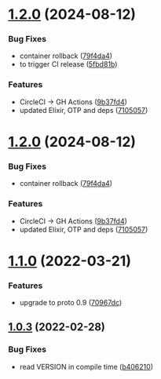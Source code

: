 # [1.2.0](https://github.com/coingaming/signable/compare/v1.1.0...v1.2.0) (2024-08-12)


### Bug Fixes

* container rollback ([79f4da4](https://github.com/coingaming/signable/commit/79f4da4e77189297a25bf27bbf0528194fd8f029))
* to trigger CI release ([5fbd81b](https://github.com/coingaming/signable/commit/5fbd81b30494cae4213fa6622235a8d111338878))


### Features

* CircleCI -> GH Actions ([9b37fd4](https://github.com/coingaming/signable/commit/9b37fd4b5936d25604decbf3e6c1d5b85c822f83))
* updated Elixir, OTP and deps ([7105057](https://github.com/coingaming/signable/commit/71050572ca98fd9004cf4e3c64ebcbbcf808be06))

# [1.2.0](https://github.com/coingaming/signable/compare/v1.1.0...v1.2.0) (2024-08-12)


### Bug Fixes

* container rollback ([79f4da4](https://github.com/coingaming/signable/commit/79f4da4e77189297a25bf27bbf0528194fd8f029))


### Features

* CircleCI -> GH Actions ([9b37fd4](https://github.com/coingaming/signable/commit/9b37fd4b5936d25604decbf3e6c1d5b85c822f83))
* updated Elixir, OTP and deps ([7105057](https://github.com/coingaming/signable/commit/71050572ca98fd9004cf4e3c64ebcbbcf808be06))

# [1.1.0](https://github.com/coingaming/signable/compare/v1.0.3...v1.1.0) (2022-03-21)


### Features

* upgrade to proto 0.9 ([70967dc](https://github.com/coingaming/signable/commit/70967dcf65a925fdeb8ec1da9b33a83cc5dd3fcc))

## [1.0.3](https://github.com/coingaming/signable/compare/v1.0.2...v1.0.3) (2022-02-28)


### Bug Fixes

* read VERSION in compile time ([b406210](https://github.com/coingaming/signable/commit/b406210445113b37168158e6d7bc0091d8315c2c))
